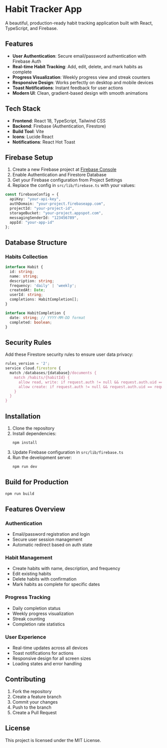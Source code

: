 # Habit Tracker App

A beautiful, production-ready habit tracking application built with React, TypeScript, and Firebase.

## Features

- **User Authentication**: Secure email/password authentication with Firebase Auth
- **Real-time Habit Tracking**: Add, edit, delete, and mark habits as complete
- **Progress Visualization**: Weekly progress view and streak counters
- **Responsive Design**: Works perfectly on desktop and mobile devices
- **Toast Notifications**: Instant feedback for user actions
- **Modern UI**: Clean, gradient-based design with smooth animations

## Tech Stack

- **Frontend**: React 18, TypeScript, Tailwind CSS
- **Backend**: Firebase (Authentication, Firestore)
- **Build Tool**: Vite
- **Icons**: Lucide React
- **Notifications**: React Hot Toast

## Firebase Setup

1. Create a new Firebase project at [Firebase Console](https://console.firebase.google.com/)
2. Enable Authentication and Firestore Database
3. Get your Firebase configuration from Project Settings
4. Replace the config in `src/lib/firebase.ts` with your values:

```typescript
const firebaseConfig = {
  apiKey: "your-api-key",
  authDomain: "your-project.firebaseapp.com",
  projectId: "your-project-id",
  storageBucket: "your-project.appspot.com",
  messagingSenderId: "123456789",
  appId: "your-app-id"
};
```

## Database Structure

### Habits Collection
```typescript
interface Habit {
  id: string;
  name: string;
  description: string;
  frequency: 'daily' | 'weekly';
  createdAt: Date;
  userId: string;
  completions: HabitCompletion[];
}

interface HabitCompletion {
  date: string; // YYYY-MM-DD format
  completed: boolean;
}
```

## Security Rules

Add these Firestore security rules to ensure user data privacy:

```javascript
rules_version = '2';
service cloud.firestore {
  match /databases/{database}/documents {
    match /habits/{habitId} {
      allow read, write: if request.auth != null && request.auth.uid == resource.data.userId;
      allow create: if request.auth != null && request.auth.uid == request.resource.data.userId;
    }
  }
}
```

## Installation

1. Clone the repository
2. Install dependencies:
   ```bash
   npm install
   ```
3. Update Firebase configuration in `src/lib/firebase.ts`
4. Run the development server:
   ```bash
   npm run dev
   ```

## Build for Production

```bash
npm run build
```

## Features Overview

### Authentication
- Email/password registration and login
- Secure user session management
- Automatic redirect based on auth state

### Habit Management
- Create habits with name, description, and frequency
- Edit existing habits
- Delete habits with confirmation
- Mark habits as complete for specific dates

### Progress Tracking
- Daily completion status
- Weekly progress visualization
- Streak counting
- Completion rate statistics

### User Experience
- Real-time updates across all devices
- Toast notifications for actions
- Responsive design for all screen sizes
- Loading states and error handling

## Contributing

1. Fork the repository
2. Create a feature branch
3. Commit your changes
4. Push to the branch
5. Create a Pull Request

## License

This project is licensed under the MIT License.